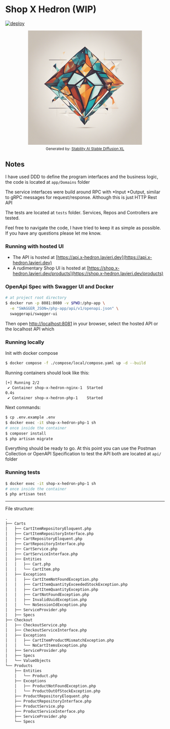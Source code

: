 # Shop X Hedron (WIP)

[![deploy](https://github.com/falmar/shop-x-hedron/actions/workflows/deploy.yaml/badge.svg)](https://github.com/falmar/shop-x-hedron/actions/workflows/deploy.yaml)

<div style="text-align: center;">
    <img src="resources/docs/hedron-stability-stable-dif-xl.png" alt="Shop X Hedron" width="360"/>
    <div><small>Generated by: <a href="https://stability.ai/stable-diffusion" target="_blank">Stability AI Stable Diffusion XL</a></small></div>
</div>

## Notes

I have used DDD to define the program interfaces and the business logic, the code is located at `app/Domains` folder

The service interfaces were build around RPC with *Input *Output, similar to gRPC messages for request/response. Although this is just HTTP Rest API

The tests are located at `tests` folder. Services, Repos and Controllers are tested.

Feel free to navigate the code, I have tried to keep it as simple as possible. If you have any questions please let me know.

### Running with hosted UI

- The API is hosted at [https://api.x-hedron.lavieri.dev](https://api.x-hedron.lavieri.dev)
- A rudimentary Shop UI is hosted at [https://shop.x-hedron.lavieri.dev/products](https://shop.x-hedron.lavieri.dev/products)

### OpenApi Spec with Swagger UI and Docker

```bash
# at project root directory
$ docker run -p 8081:8080 -v $PWD:/php-app \
  -e "SWAGGER_JSON=/php-app/api/v1/openapi.json" \
  swaggerapi/swagger-ui
```

Then open [http://localhost:8081](http://localhost:8081) in your browser, select the hosted API or the localhost API which

### Running locally

Init with docker compose

```bash
$ docker compose -f ./compose/local/compose.yaml up -d --build
```

Running containers should look like this:

```text
[+] Running 2/2
 ✔ Container shop-x-hedron-nginx-1  Started                                                                                                                                0.4s 
 ✔ Container shop-x-hedron-php-1    Started
```

Next commands:

```bash
$ cp .env.example .env
$ docker exec -it shop-x-hedron-php-1 sh
# once inside the container
$ composer install
$ php artisan migrate
```

Everything should be ready to go. At this point you can use the Postman Collection or OpenAPI Specification to test the
API both are located at `api/` folder

### Running tests

```bash
$ docker exec -it shop-x-hedron-php-1 sh
# once inside the container
$ php artisan test
```

---
File structure:

```text
.
├── Carts
│   ├── CartItemRepositoryEloquent.php
│   ├── CartItemRepositoryInterface.php
│   ├── CartRepositoryEloquent.php
│   ├── CartRepositoryInterface.php
│   ├── CartService.php
│   ├── CartServiceInterface.php
│   ├── Entities
│   │   ├── Cart.php
│   │   └── CartItem.php
│   ├── Exceptions
│   │   ├── CartItemNotFoundException.php
│   │   ├── CartItemQuantityExceededStockException.php
│   │   ├── CartItemQuantityException.php
│   │   ├── CartNotFoundException.php
│   │   ├── InvalidUuidException.php
│   │   └── NoSessionIdException.php
│   ├── ServiceProvider.php
│   ├── Specs
├── Checkout
│   ├── CheckoutService.php
│   ├── CheckoutServiceInterface.php
│   ├── Exceptions
│   │   ├── CartItemProductMismatchException.php
│   │   └── NoCartItemsException.php
│   ├── ServiceProvider.php
│   ├── Specs
│   └── ValueObjects
└── Products
    ├── Entities
    │   └── Product.php
    ├── Exceptions
    │   ├── ProductNotFoundException.php
    │   └── ProductOutOfStockException.php
    ├── ProductRepositoryEloquent.php
    ├── ProductRepositoryInterface.php
    ├── ProductService.php
    ├── ProductServiceInterface.php
    ├── ServiceProvider.php
    └── Specs

```
